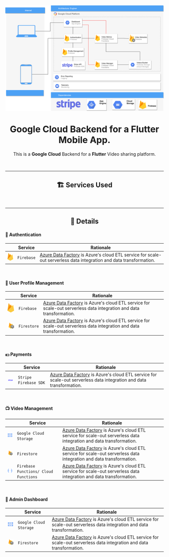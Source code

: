 <h1 align="center">
  <img src="./Eoghan.png" width="900px"/><br/><br/>
  Google Cloud Backend for a Flutter Mobile App.
</h1>
<p align="center">This is a <b>Google Cloud</b> Backend for a <b>Flutter</b> Video sharing platform.</p>

<br/>
<hr/>

## <p align="center">🏗 Services Used</p>

<br/>
<hr/>

## <p align="center"> 📄 Details</p>

#### 🤚 Authentication

|                                                        |        Service       |                  Rationale                                                                                                                                                                                                         |
| ------------------------------------------------------ | -------------------- | -------------------------------------------------------------------------------------------------------------------------------------------------------------------------------------------------------------------------------------- |
|  <img src="./icons/firebase.png" width="40px" />       |       `Firebase`     |  [Azure Data Factory](https://docs.microsoft.com/en-us/azure/data-factory/) is Azure's cloud ETL service for scale-out serverless data integration and data transformation.                                                            |

<br/>


#### 📔 User Profile Management

|                                                        |        Service       |                  Rationale                                                                                                                                                                                                          |
| ------------------------------------------------------ | -------------------- | -------------------------------------------------------------------------------------------------------------------------------------------------------------------------------------------------------------------------------------- |
|  <img src="./icons/firebase.png" width="40px" />       |       `Firebase`     |  [Azure Data Factory](https://docs.microsoft.com/en-us/azure/data-factory/) is Azure's cloud ETL service for scale-out serverless data integration and data transformation.                                                            |
|  <img src="./icons/firestore.png" width="50px" />      |       `Firestore`    |  [Azure Data Factory](https://docs.microsoft.com/en-us/azure/data-factory/) is Azure's cloud ETL service for scale-out serverless data integration and data transformation.                                                            |

<br/>


#### 💵 Payments

|                                                        |        Service       |                  Rationale                                                                                                                                                                                                           |
| ------------------------------------------------------ | -------------------- | -------------------------------------------------------------------------------------------------------------------------------------------------------------------------------------------------------------------------------------- |
|     <img src="./icons/stripe.png" width="50px" />      | `Stripe Firebase SDK`|  [Azure Data Factory](https://docs.microsoft.com/en-us/azure/data-factory/) is Azure's cloud ETL service for scale-out serverless data integration and data transformation.                                                            |

<br/>


#### 📺 Video Management

|                                                        |                  Service               |                  Rationale                                                                                                                                                                                                          |
| ------------------------------------------------------ | -------------------------------------- | -------------------------------------------------------------------------------------------------------------------------------------------------------------------------------------------------------------------------------------- |
| <img src="./icons/cloud_storage.png" width="50px" />   |         `Google Cloud Storage`         |  [Azure Data Factory](https://docs.microsoft.com/en-us/azure/data-factory/) is Azure's cloud ETL service for scale-out serverless data integration and data transformation.                                              |
|   <img src="./icons/firestore.png" width="50px" />     |               `Firestore`              |  [Azure Data Factory](https://docs.microsoft.com/en-us/azure/data-factory/) is Azure's cloud ETL service for scale-out serverless data integration and data transformation.                                                            |
| <img src="./icons/cloud_functions.png" width="50px" /> |  `Firebase Functions/ Cloud Functions` |  [Azure Data Factory](https://docs.microsoft.com/en-us/azure/data-factory/) is Azure's cloud ETL service for scale-out serverless data integration and data transformation.                              |

<br/>


#### 👀 Admin Dashboard

|                                                        |         Service         |                  Rationale                                                                                                                                                                                                           |
| ------------------------------------------------------ | ----------------------- | -------------------------------------------------------------------------------------------------------------------------------------------------------------------------------------------------------------------------------------- |
|  <img src="./icons/cloud_storage.png" width="50px" />  |  `Google Cloud Storage` |  [Azure Data Factory](https://docs.microsoft.com/en-us/azure/data-factory/) is Azure's cloud ETL service for scale-out serverless data integration and data transformation.                                              |
|    <img src="./icons/firestore.png" width="50px" />    |        `Firestore`      |  [Azure Data Factory](https://docs.microsoft.com/en-us/azure/data-factory/) is Azure's cloud ETL service for scale-out serverless data integration and data transformation.                                                            |


